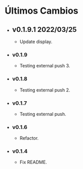 # Últimos Cambios

<!-- Version start @@ {"version": "v1.9.1", "release": "Update Display", "shouldCreateRelease": "true"} -->

- ## v0.1.9.1 2022/03/25

  - Update display.
  <!-- Version end -->

- ### v0.1.9

  - Testing external push 3.

- ### v0.1.8

  - Testing external push 2.

- ### v0.1.7

  - Testing external push.

- ### v0.1.6

  - Refactor.

- ### v0.1.4

  - Fix README.
